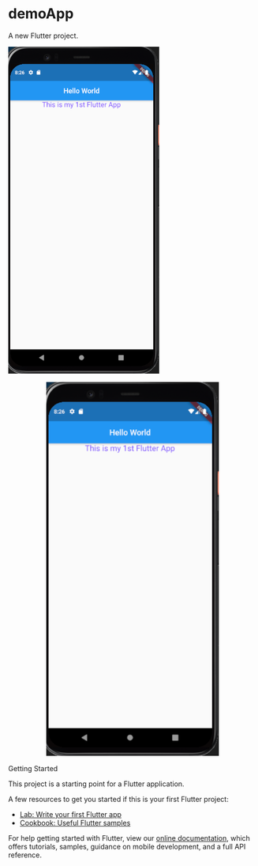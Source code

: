 # demoApp

A new Flutter project.

![Alt text](https://github.com/Engineer-Aritra/Hello-Flutter/blob/master/preview.png?raw=true "Android Preview")


<p align="center">
  
  <img src="https://github.com/Engineer-Aritra/Hello-Flutter/blob/master/preview.png" width="350" alt="Android Preview">
</p

## Getting Started

This project is a starting point for a Flutter application.

A few resources to get you started if this is your first Flutter project:

- [Lab: Write your first Flutter app](https://flutter.dev/docs/get-started/codelab)
- [Cookbook: Useful Flutter samples](https://flutter.dev/docs/cookbook)

For help getting started with Flutter, view our
[online documentation](https://flutter.dev/docs), which offers tutorials,
samples, guidance on mobile development, and a full API reference.
